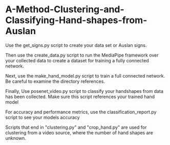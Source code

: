 # A-Method-Clustering-and-Classifying-Hand-shapes-from-Auslan

Use the get_signs.py script to create your data set or Auslan signs.

Then use the create_data.py script to run the MediaPipe framework over your collected data to create a dataset for training a fully connected network.

Next, use the make_hand_model.py script to train a full connected network. Be careful to examine the directory references.

Finally, Use posenet_video.py script to classify your handshapes from data has been collected. Make sure this script references your trained hand model

For accuracy and performance metrics, use the classification_report.py script to see your models accuracy 

Scripts that end in "clustering.py" and "crop_hand.py" are used for clustering from a video source, where the number of hand shapes are unknown.
